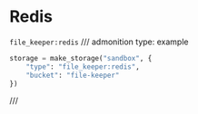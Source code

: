 # Redis

`file_keeper:redis`
/// admonition
    type: example

```py
storage = make_storage("sandbox", {
    "type": "file_keeper:redis",
    "bucket": "file-keeper"
})
```
///
